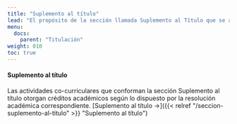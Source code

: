 ```yaml
---
title: "Suplemento al título"
lead: "El propósito de la sección llamada Suplemento al Título que se añade al Analítico es el de evidenciar las actividades co-curriculares completadas por un estudiantes al momento de la Titulación."
menu:
  docs:
    parent: "Titulación"
weight: 010
toc: true
---
```


#### Suplemento al título

Las actividades co-curriculares que conforman la sección Suplemento al título otorgan créditos académicos según lo dispuesto por la resolución académica correspondiente. [Suplemento al título →]({{< relref "/seccion-suplemento-al-titulo" >}} "Suplemento al título")